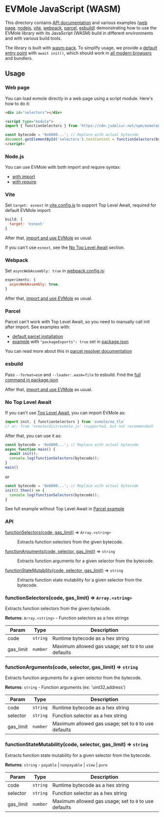 # EVMole JavaScript (WASM)

This directory contains [API documentation](#api) and various examples ([web page](#web-page), [nodejs](#nodejs), [vite](#vite), [webpack](#webpack), [parcel](#parcel), [esbuild](#esbuild)) demonstrating how to use the EVMole library with its JavaScript (WASM) build in different environments and with various build tools.

The library is built with [wasm-pack](https://rustwasm.github.io/wasm-pack/). To simplify usage, we provide a  [default entry point](./src/evmole_esm.js) with `await init()`, which should work in [all modern browsers](https://caniuse.com/mdn-javascript_operators_await_top_level) and bundlers.


## Usage
### Web page

You can load evmole directly in a web page using a script module. Here's how to do it:
<!--
TODO: fix jsdelivr esm import
import { functionSelectors } from 'https://cdn.jsdelivr.net/npm/evmole/+esm';
-->
```html
<div id="selectors"></div>

<script type="module">
import { functionSelectors } from 'https://cdn.jsdelivr.net/npm/evmole@0.4.1/dist/evmole.mjs';

const bytecode = '0x6080...'; // Replace with actual bytecode
document.getElementById('selectors').textContent = functionSelectors(bytecode);
</script>
```

### Node.js

You can use EVMole with both import and require syntax:
- [with import](./examples/node/with_import.mjs)
- [with require](./examples/node/with_require.cjs)

### Vite

Set `target: esnext` in [vite.config.js](./examples/vite/vite.config.js) to support Top Level Await, required for default EVMole import:
```javascript
build: {
  target: 'esnext'
}
```

After that, [import and use EVMole](./examples/vite/main.js) as usual.

If you can't use `esnext`, see the [No Top Level Await](#no-top-level-await) section.


### Webpack

Set `asyncWebAssembly: true` in [webpack.config.js](./examples/webpack/webpack.config.js):
```javascript
experiments: {
  asyncWebAssembly: true,
}
```
After that, [import and use EVMole](./examples/webpack/index.js) as usual.

### Parcel

Parcel can't work with Top Level Await, so you need to manually call init after import. See examples with:
- [default parcel installation](./examples/parcel/src/app.js)
- [example](./examples/parcel_packageExports/src/app.js) with `"packageExports": true` set in [package.json](./examples/parcel_packageExports/package.json)

You can read more about this in [parcel resolver documentation](https://parceljs.org/blog/v2-9-0/#new-resolver)


### esbuild

Pass `--format=esm` and `--loader:.wasm=file` to esbuild.
Find the [full command in package.json](./examples/esbuild/package.json)

After that, [import and use EVMole](./examples/esbuild/main.js) as usual.

### No Top Level Await
If you can't use [Top Level Await](https://caniuse.com/mdn-javascript_operators_await_top_level), you can import EVMole as:

```js
import init, { functionSelectors } from 'evmole/no_tla`
// or: from 'evmole/dist/evmole.js' (supported, but not recommended)
```

After that, you can use it as:
```javascript
const bytecode = '0x6080...'; // Replace with actual bytecode
async function main() {
  await init();
  console.log(functionSelectors(bytecode));
}
main()
```
or
```javascript
const bytecode = '0x6080...'; // Replace with actual bytecode
init().then() => {
  console.log(functionSelectors(bytecode));
}
```

See full example without Top Level Await in [Parcel example](./examples/parcel/src/app.js)

<!-- generated with `npm run doc` -->
### API

<dl>
<dt><a href="#functionSelectors">functionSelectors(code, gas_limit)</a> ⇒ <code>Array.&lt;string&gt;</code></dt>
<dd><p>Extracts function selectors from the given bytecode.</p>
</dd>
<dt><a href="#functionArguments">functionArguments(code, selector, gas_limit)</a> ⇒ <code>string</code></dt>
<dd><p>Extracts function arguments for a given selector from the bytecode.</p>
</dd>
<dt><a href="#functionStateMutability">functionStateMutability(code, selector, gas_limit)</a> ⇒ <code>string</code></dt>
<dd><p>Extracts function state mutability for a given selector from the bytecode.</p>
</dd>
</dl>

<a name="functionSelectors"></a>

### functionSelectors(code, gas_limit) ⇒ <code>Array.&lt;string&gt;</code>
Extracts function selectors from the given bytecode.

**Returns**: <code>Array.&lt;string&gt;</code> - Function selectors as a hex strings

| Param | Type | Description |
| --- | --- | --- |
| code | <code>string</code> | Runtime bytecode as a hex string |
| gas_limit | <code>number</code> | Maximum allowed gas usage; set to `0` to use defaults |

<a name="functionArguments"></a>

### functionArguments(code, selector, gas_limit) ⇒ <code>string</code>
Extracts function arguments for a given selector from the bytecode.

**Returns**: <code>string</code> - Function arguments (ex: 'uint32,address')

| Param | Type | Description |
| --- | --- | --- |
| code | <code>string</code> | Runtime bytecode as a hex string |
| selector | <code>string</code> | Function selector as a hex string |
| gas_limit | <code>number</code> | Maximum allowed gas usage; set to `0` to use defaults |

<a name="functionStateMutability"></a>

### functionStateMutability(code, selector, gas_limit) ⇒ <code>string</code>
Extracts function state mutability for a given selector from the bytecode.

**Returns**: <code>string</code> - `payable` | `nonpayable` | `view` | `pure`

| Param | Type | Description |
| --- | --- | --- |
| code | <code>string</code> | Runtime bytecode as a hex string |
| selector | <code>string</code> | Function selector as a hex string |
| gas_limit | <code>number</code> | Maximum allowed gas usage; set to `0` to use defaults |
